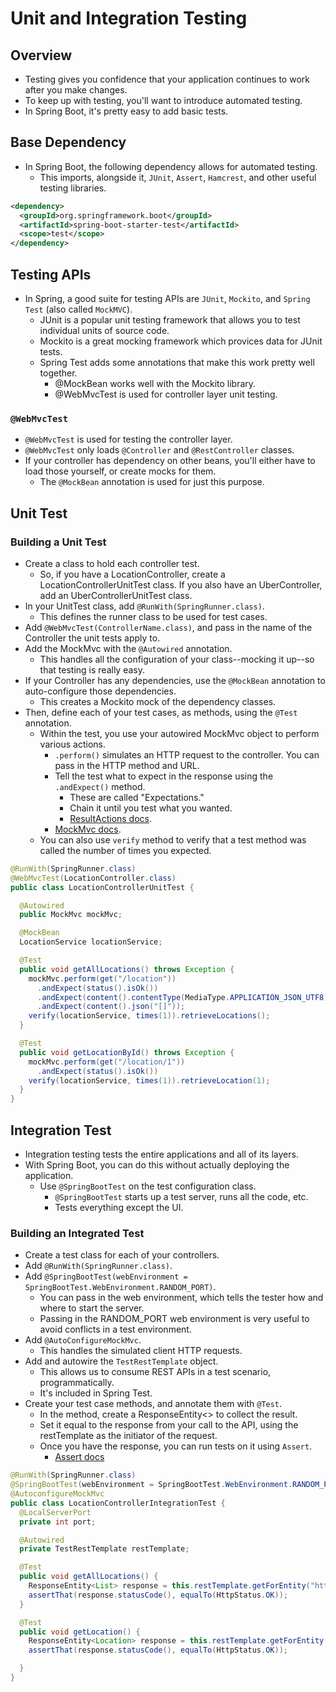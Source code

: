 # Unit and Integration Testing

## Overview

- Testing gives you confidence that your application continues to work after you make changes.
- To keep up with testing, you'll want to introduce automated testing.
- In Spring Boot, it's pretty easy to add basic tests.

## Base Dependency

- In Spring Boot, the following dependency allows for automated testing.
  - This imports, alongside it, `JUnit`, `Assert`, `Hamcrest`, and other useful testing libraries.

```xml
<dependency>
  <groupId>org.springframework.boot</groupId>
  <artifactId>spring-boot-starter-test</artifactId>
  <scope>test</scope>
</dependency>
```

## Testing APIs

- In Spring, a good suite for testing APIs are `JUnit`, `Mockito`, and `Spring Test` (also called `MockMVC`).
  - JUnit is a popular unit testing framework that allows you to test individual units of source code.
  - Mockito is a great mocking framework which provices data for JUnit tests.
  - Spring Test adds some annotations that make this work pretty well together.
    - @MockBean works well with the Mockito library.
    - @WebMvcTest is used for controller layer unit testing.

### `@WebMvcTest`

- `@WebMvcTest` is used for testing the controller layer.
- `@WebMvcTest` only loads `@Controller` and `@RestController` classes.
- If your controller has dependency on other beans, you'll either have to load those yourself, or create mocks for them.
  - The `@MockBean` annotation is used for just this purpose.

## Unit Test

### Building a Unit Test

- Create a class to hold each controller test.
  - So, if you have a LocationController, create a LocationControllerUnitTest class. If you also have an UberController, add an UberControllerUnitTest class.
- In your UnitTest class, add `@RunWith(SpringRunner.class)`.
  - This defines the runner class to be used for test cases.
- Add `@WebMvcTest(ControllerName.class)`, and pass in the name of the Controller the unit tests apply to.
- Add the MockMvc with the `@Autowired` annotation.
  - This handles all the configuration of your class--mocking it up--so that testing is really easy.
- If your Controller has any dependencies, use the `@MockBean` annotation to auto-configure those dependencies.
  - This creates a Mockito mock of the dependency classes.
- Then, define each of your test cases, as methods, using the `@Test` annotation.
  - Within the test, you use your autowired MockMvc object to perform various actions.
    - `.perform()` simulates an HTTP request to the controller. You can pass in the HTTP method and URL.
    - Tell the test what to expect in the response using the `.andExpect()` method.
      - These are called "Expectations."
      - Chain it until you test what you wanted.
      - [ResultActions docs](https://docs.spring.io/spring-framework/docs/current/javadoc-api/org/springframework/test/web/servlet/ResultActions.html).
    - [MockMvc docs](https://docs.spring.io/spring-framework/docs/current/javadoc-api/org/springframework/test/web/servlet/MockMvc.html).
  - You can also use `verify` method to verify that a test method was called the number of times you expected.

```java
@RunWith(SpringRunner.class)
@WebMvcTest(LocationController.class)
public class LocationControllerUnitTest {

  @Autowired
  public MockMvc mockMvc;

  @MockBean
  LocationService locationService;

  @Test
  public void getAllLocations() throws Exception {
    mockMvc.perform(get("/location"))
      .andExpect(status().isOk())
      .andExpect(content().contentType(MediaType.APPLICATION_JSON_UTF8))
      .andExpect(content().json("[]"));
    verify(locationService, times(1)).retrieveLocations();
  }

  @Test
  public void getLocationById() throws Exception {
    mockMvc.perform(get("/location/1"))
      .andExpect(status().isOk())
    verify(locationService, times(1)).retrieveLocation(1);
  }
}
```

## Integration Test

- Integration testing tests the entire applications and all of its layers.
- With Spring Boot, you can do this without actually deploying the application.
  - Use `@SpringBootTest` on the test configuration class.
    - `@SpringBootTest` starts up a test server, runs all the code, etc.
    - Tests everything except the UI.

### Building an Integrated Test

- Create a test class for each of your controllers.
- Add `@RunWith(SpringRunner.class)`.
- Add `@SpringBootTest(webEnvironment = SpringBootTest.WebEnvironment.RANDOM_PORT)`.
  - You can pass in the web environment, which tells the tester how and where to start the server.
  - Passing in the RANDOM_PORT web environment is very useful to avoid conflicts in a test environment.
- Add `@AutoConfigureMockMvc`.
  - This handles the simulated client HTTP requests.
- Add and autowire the `TestRestTemplate` object.
  - This allows us to consume REST APIs in a test scenario, programmatically.
  - It's included in Spring Test.
- Create your test case methods, and annotate them with `@Test`.
  - In the method, create a ResponseEntity<> to collect the result.
  - Set it equal to the response from your call to the API, using the restTemplate as the initiator of the request.
  - Once you have the response, you can run tests on it using `Assert`.
    - [Assert docs](https://junit.org/junit4/javadoc/latest/org/junit/Assert.html)

```java
@RunWith(SpringRunner.class)
@SpringBootTest(webEnvironment = SpringBootTest.WebEnvironment.RANDOM_PORT)
@AutoconfigureMockMvc
public class LocationControllerIntegrationTest {
  @LocalServerPort
  private int port;

  @Autowired
  private TestRestTemplate restTemplate;

  @Test
  public void getAllLocations() {
    ResponseEntity<List> response = this.restTemplate.getForEntity("http://localhost:" + port + "/location", List.class);
    assertThat(response.statusCode(), equalTo(HttpStatus.OK));
  }

  @Test
  public void getLocation() {
    ResponseEntity<Location> response = this.restTemplate.getForEntity("http://localhost:" + port + "/location/1", Location.class);
    assertThat(response.statusCode(), equalTo(HttpStatus.OK));

  }
}
```
